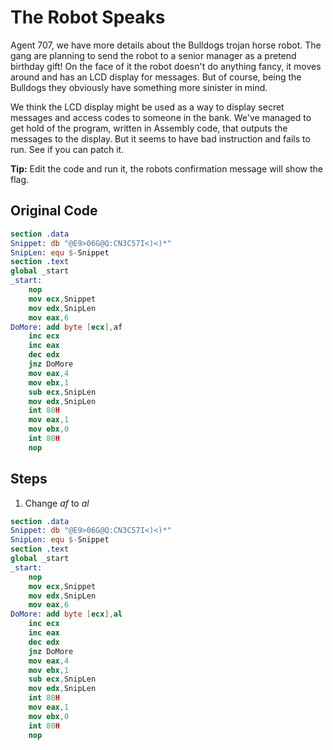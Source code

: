 # The Robot Speaks
Agent 707, we have more details about the Bulldogs trojan horse robot. The gang are planning to send the robot to a senior manager as a pretend birthday gift! On the face of it the robot doesn't do anything fancy, it moves around and has an LCD display for messages. But of course, being the Bulldogs they obviously have something more sinister in mind.

We think the LCD display might be used as a way to display secret messages and access codes to someone in the bank. We've managed to get hold of the program, written in Assembly code, that outputs the messages to the display. But it seems to have bad instruction and fails to run. See if you can patch it.

**Tip:** Edit the code and run it, the robots confirmation message will show the flag.

## Original Code
```nasm
section .data
Snippet: db "@E9>06G@Q:CN3C57I<)<)*"
SnipLen: equ $-Snippet
section .text
global _start
_start:
    nop
    mov ecx,Snippet
    mov edx,SnipLen
    mov eax,6
DoMore: add byte [ecx],af
    inc ecx
    inc eax
    dec edx
    jnz DoMore
    mov eax,4
    mov ebx,1
    sub ecx,SnipLen
    mov edx,SnipLen
    int 80H
    mov eax,1
    mov ebx,0
    int 80H
    nop
```

## Steps
1. Change *af* to *al*

```nasm
section .data
Snippet: db "@E9>06G@Q:CN3C57I<)<)*"
SnipLen: equ $-Snippet
section .text
global _start
_start:
    nop
    mov ecx,Snippet
    mov edx,SnipLen
    mov eax,6
DoMore: add byte [ecx],al
    inc ecx
    inc eax
    dec edx
    jnz DoMore
    mov eax,4
    mov ebx,1
    sub ecx,SnipLen
    mov edx,SnipLen
    int 80H
    mov eax,1
    mov ebx,0
    int 80H
    nop
```